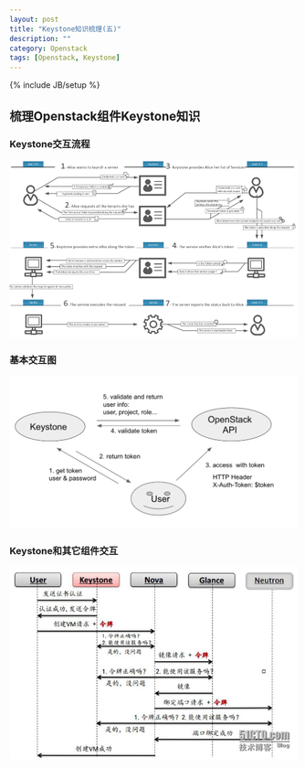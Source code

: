 ```yaml
---
layout: post
title: "Keystone知识梳理(五)"
description: ""
category: Openstack
tags: [Openstack, Keystone]
---
```

{% include JB/setup %}

## 梳理Openstack组件Keystone知识

### Keystone交互流程
![Keystone Workflow](/upload/2016/06/Keystone-workflow.png)

### 基本交互图
<img src="/upload/2016/06/workflow2.png" width="900px">

### Keystone和其它组件交互
![Keystone Workflow3](/upload/2016/06/workflow3.jpg)

































